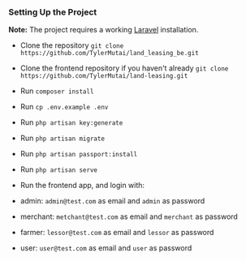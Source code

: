 ### Setting Up the Project

**Note:** The project requires a working [Laravel](https://laravel.com/) installation.

- Clone the repository `git clone https://github.com/TylerMutai/land_leasing_be.git`

- Clone the frontend repository if you haven't already `git clone https://github.com/TylerMutai/land-leasing.git`

- Run `composer install`

- Run `cp .env.example .env`

- Run `php artisan key:generate`

- Run `php artisan migrate`

- Run `php artisan passport:install`

- Run `php artisan serve`

- Run the frontend app, and login with:
- admin: `admin@test.com` as email and `admin` as password
- merchant: `metchant@test.com` as email and `merchant` as password
- farmer: `lessor@test.com` as email and `lessor` as password
- user: `user@test.com` as email and `user` as password
